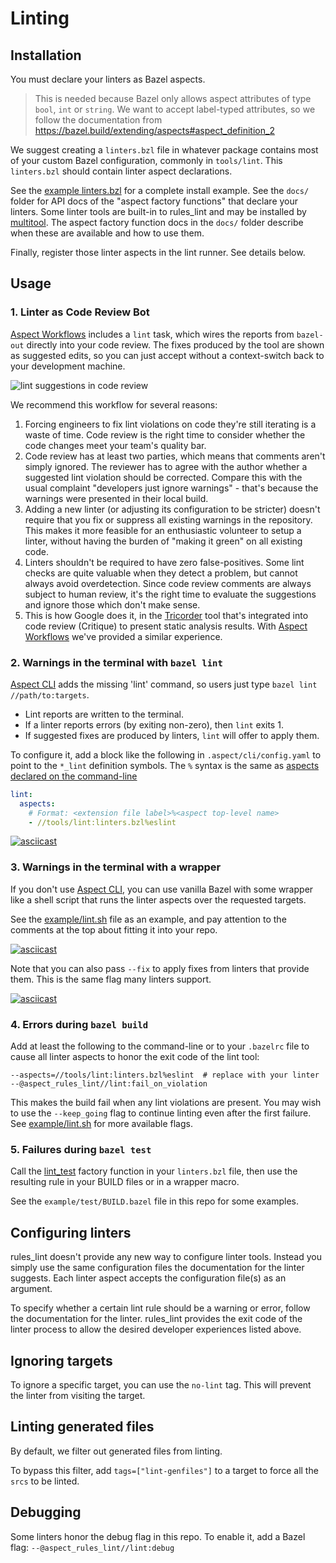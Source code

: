 # Linting

## Installation

You must declare your linters as Bazel aspects.

> This is needed because Bazel only allows aspect attributes of type
> `bool`, `int` or `string`.
> We want to accept label-typed attributes, so we follow the documentation from
> https://bazel.build/extending/aspects#aspect_definition_2

We suggest creating a `linters.bzl` file in whatever package contains most of your
custom Bazel configuration, commonly in `tools/lint`.
This `linters.bzl` should contain linter aspect declarations.

See the [example linters.bzl](/example/tools/lint/linters.bzl) for a complete install example.
See the `docs/` folder for API docs of the "aspect factory functions" that declare your linters.
Some linter tools are built-in to rules_lint and may be installed by [multitool].
The aspect factory function docs in the `docs/` folder describe when these are available and how to use them.

Finally, register those linter aspects in the lint runner. See details below.

[multitool]: https://registry.bazel.build/modules/rules_multitool

## Usage

### 1. Linter as Code Review Bot

[Aspect Workflows] includes a `lint` task, which wires the reports from `bazel-out` directly into your code review.
The fixes produced by the tool are shown as suggested edits, so you can just accept without a context-switch back to your development machine.

![lint suggestions in code review](./lint_workflow.png)

We recommend this workflow for several reasons:

1. Forcing engineers to fix lint violations on code they're still iterating is a waste of time.
   Code review is the right time to consider whether the code changes meet your team's quality bar.
2. Code review has at least two parties, which means that comments aren't simply ignored.
   The reviewer has to agree with the author whether a suggested lint violation should be corrected.
   Compare this with the usual complaint "developers just ignore warnings" - that's because the warnings were presented in their local build.
3. Adding a new linter (or adjusting its configuration to be stricter) doesn't require that you fix or suppress all existing warnings in the repository.
   This makes it more feasible for an enthusiastic volunteer to setup a linter, without having the burden of "making it green" on all existing code.
4. Linters shouldn't be required to have zero false-positives. Some lint checks are quite valuable when they detect a problem, but cannot always avoid overdetection.
   Since code review comments are always subject to human review, it's the right time to evaluate the suggestions and ignore those which don't make sense.
5. This is how Google does it, in the [Tricorder] tool that's integrated into code review (Critique) to present static analysis results.
   With [Aspect Workflows] we've provided a similar experience.

[Tricorder]: https://static.googleusercontent.com/media/research.google.com/en/pubs/archive/43322.pdf

### 2. Warnings in the terminal with `bazel lint`

[Aspect CLI] adds the missing 'lint' command, so users just type `bazel lint //path/to:targets`.

- Lint reports are written to the terminal.
- If a linter reports errors (by exiting non-zero), then `lint` exits 1.
- If suggested fixes are produced by linters, `lint` will offer to apply them.

To configure it, add a block like the following in `.aspect/cli/config.yaml` to point to the `*_lint` definition symbols.
The `%` syntax is the same as [aspects declared on the command-line](https://bazel.build/extending/aspects#invoking_the_aspect_using_the_command_line)

```yaml
lint:
  aspects:
    # Format: <extension file label>%<aspect top-level name>
    - //tools/lint:linters.bzl%eslint
```

[![asciicast](https://asciinema.org/a/xQWU1Wc1JINOubeguDDQbBqcq.svg)](https://asciinema.org/a/xQWU1Wc1JINOubeguDDQbBqcq)

### 3. Warnings in the terminal with a wrapper

If you don't use [Aspect CLI], you can use vanilla Bazel with some wrapper like a shell script that runs the linter aspects over the requested targets.

See the [example/lint.sh](/example/lint.sh) file as an example, and pay attention to the comments at the top about fitting it into your repo.

[![asciicast](https://asciinema.org/a/gUUuQTCGIu85YMl6zz2GJIgD8.svg)](https://asciinema.org/a/gUUuQTCGIu85YMl6zz2GJIgD8)

Note that you can also pass `--fix` to apply fixes from linters that provide them.
This is the same flag many linters support.

[![asciicast](https://asciinema.org/a/r9JKJ8uKgAZTzlUPdDdHlY1CB.svg)](https://asciinema.org/a/r9JKJ8uKgAZTzlUPdDdHlY1CB)

### 4. Errors during `bazel build`

Add at least the following to the command-line or to your `.bazelrc` file to cause all linter aspects to honor the exit code of the lint tool:

```
--aspects=//tools/lint:linters.bzl%eslint  # replace with your linter
--@aspect_rules_lint//lint:fail_on_violation
```

This makes the build fail when any lint violations are present.
You may wish to use the `--keep_going` flag to continue linting even after the first failure. See [example/lint.sh](/example/lint.sh) for more available flags.

### 5. Failures during `bazel test`

Call the [lint_test](./lint_test.md) factory function in your `linters.bzl` file, then use the resulting rule in your BUILD files or in a wrapper macro.

See the `example/test/BUILD.bazel` file in this repo for some examples.

## Configuring linters

rules_lint doesn't provide any new way to configure linter tools.
Instead you simply use the same configuration files the documentation for the linter suggests.
Each linter aspect accepts the configuration file(s) as an argument.

To specify whether a certain lint rule should be a warning or error, follow the documentation for the linter.
rules_lint provides the exit code of the linter process to allow the desired developer experiences listed above.

## Ignoring targets

To ignore a specific target, you can use the `no-lint` tag. This will prevent the linter from visiting the target.

## Linting generated files

By default, we filter out generated files from linting.

To bypass this filter, add `tags=["lint-genfiles"]` to a target to force all the `srcs` to be linted.

## Debugging

Some linters honor the debug flag in this repo. To enable it, add a Bazel flag:
`--@aspect_rules_lint//lint:debug`

[Aspect Workflows]: https://docs.aspect.build/workflows
[Aspect CLI]: https://docs.aspect.build/cli
